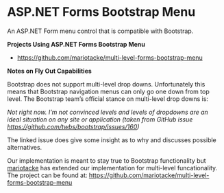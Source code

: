 # ASP.NET Forms Bootstrap Menu
An ASP.NET Form menu control that is compatible with Bootstrap.

**Projects Using ASP.NET Forms Bootstrap Menu**

 - https://github.com/mariotacke/multi-level-forms-bootstrap-menu

**Notes on Fly Out Capabilities**

Bootstrap does not support multi-level drop downs. Unfortunately this means that Bootstrap navigation menus can only go one down from top level. The Bootstrap team’s official stance on multi-level drop downs is: 

*Not right now. I’m not convinced levels and levels of dropdowns are an ideal situation on any site or application (taken from GitHub issue https://github.com/twbs/bootstrap/issues/160)*

The linked issue does give some insight as to why and discusses possible alternatives.

Our implementation is meant to stay true to Bootstrap functionality but [mariotacke](https://github.com/mariotacke) has extended our implementation for multi-level funcationality. The project can be found at: https://github.com/mariotacke/multi-level-forms-bootstrap-menu



